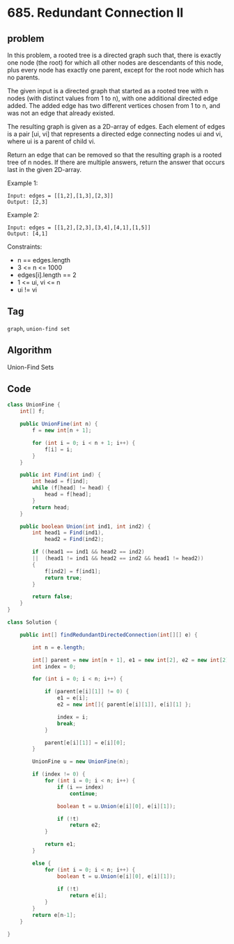 # 685. Redundant Connection II

## problem

In this problem, a rooted tree is a directed graph such that, there is exactly one node (the root) for which all other nodes are descendants of this node, plus every node has exactly one parent, except for the root node which has no parents.

The given input is a directed graph that started as a rooted tree with n nodes (with distinct values from 1 to n), with one additional directed edge added. The added edge has two different vertices chosen from 1 to n, and was not an edge that already existed.

The resulting graph is given as a 2D-array of edges. Each element of edges is a pair [ui, vi] that represents a directed edge connecting nodes ui and vi, where ui is a parent of child vi.

Return an edge that can be removed so that the resulting graph is a rooted tree of n nodes. If there are multiple answers, return the answer that occurs last in the given 2D-array.

 

Example 1:
```
Input: edges = [[1,2],[1,3],[2,3]]
Output: [2,3]
```

Example 2:
```
Input: edges = [[1,2],[2,3],[3,4],[4,1],[1,5]]
Output: [4,1]
```

Constraints:

- n == edges.length
- 3 <= n <= 1000
- edges[i].length == 2
- 1 <= ui, vi <= n
- ui != vi

## Tag  
```graph```, ```union-find set```

## Algorithm

Union-Find Sets

## Code
```java
class UnionFine {
    int[] f;

    public UnionFine(int n) {
        f = new int[n + 1];

        for (int i = 0; i < n + 1; i++) {
            f[i] = i;
        }
    }

    public int Find(int ind) {
        int head = f[ind];
        while (f[head] != head) {
            head = f[head];
        }
        return head;
    }

    public boolean Union(int ind1, int ind2) {
        int head1 = Find(ind1),
            head2 = Find(ind2);

        if ((head1 == ind1 && head2 == ind2)
        ||  (head1 != ind1 && head2 == ind2 && head1 != head2))
        {
            f[ind2] = f[ind1];
            return true;
        }

        return false;
    }
}

class Solution {

    public int[] findRedundantDirectedConnection(int[][] e) {

        int n = e.length;

        int[] parent = new int[n + 1], e1 = new int[2], e2 = new int[2];
        int index = 0;

        for (int i = 0; i < n; i++) {

            if (parent[e[i][1]] != 0) {
                e1 = e[i];
                e2 = new int[]{ parent[e[i][1]], e[i][1] };

                index = i;
                break;
            }

            parent[e[i][1]] = e[i][0];
        }

        UnionFine u = new UnionFine(n);

        if (index != 0) {
            for (int i = 0; i < n; i++) {
                if (i == index)
                    continue;

                boolean t = u.Union(e[i][0], e[i][1]);

                if (!t)
                    return e2;
            }

            return e1;
        }

        else {
            for (int i = 0; i < n; i++) {
                boolean t = u.Union(e[i][0], e[i][1]);
                
                if (!t)
                    return e[i];
            }
        }
        return e[n-1];
    }

}
```